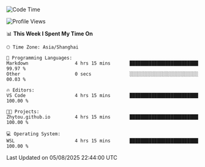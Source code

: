 <!--START_SECTION:waka-->
![Code Time](http://img.shields.io/badge/Code%20Time-3%2C056%20hrs%2028%20mins-blue)

![Profile Views](http://img.shields.io/badge/Profile%20Views-1-blue)

📊 **This Week I Spent My Time On** 

```text
🕑︎ Time Zone: Asia/Shanghai

💬 Programming Languages: 
Markdown                 4 hrs 15 mins       █████████████████████████   99.97 % 
Other                    0 secs              ░░░░░░░░░░░░░░░░░░░░░░░░░   00.03 % 

🔥 Editors: 
VS Code                  4 hrs 15 mins       █████████████████████████   100.00 % 

🐱‍💻 Projects: 
Zhytou.github.io         4 hrs 15 mins       █████████████████████████   100.00 % 

💻 Operating System: 
WSL                      4 hrs 15 mins       █████████████████████████   100.00 % 
```


 Last Updated on 05/08/2025 22:44:00 UTC
<!--END_SECTION:waka-->